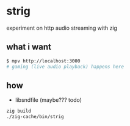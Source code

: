 # strig
experiment on http audio streaming with zig

## what i want

```bash
$ mpv http://localhost:3000
# gaming (live audio playback) happens here
```

## how

 - libsndfile (maybe??? todo)

```bash
zig build
./zig-cache/bin/strig
```
